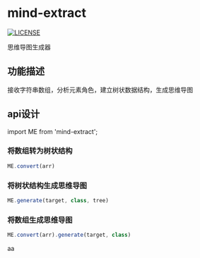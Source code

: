 # mind-extract
[![LICENSE](https://img.shields.io/badge/license-Anti%20996-blue.svg)](https://github.com/996icu/996.ICU/blob/master/LICENSE)

思维导图生成器

## 功能描述
接收字符串数组，分析元素角色，建立树状数据结构，生成思维导图

## api设计
import ME from 'mind-extract';

### 将数组转为树状结构
```js
ME.convert(arr)
```

### 将树状结构生成思维导图
```js
ME.generate(target, class, tree)
```

### 将数组生成思维导图
```js
ME.convert(arr).generate(target, class)
```

aa
